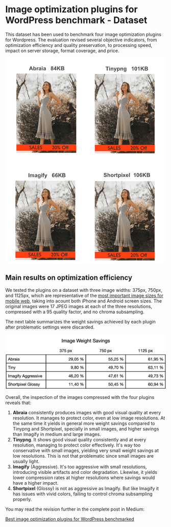 # Image optimization plugins for WordPress benchmark - Dataset

This dataset has been used to benchmark four image optimization plugins for Wordpress. The evaluation revised several objective indicators, from optimization efficiency and quality preservation, to processing speed, impact on server storage, format coverage, and price.

![](compression-artifacts-on-text.png)

## Main results on optimization efficiency

We tested the plugins on a dataset with three image widths: 375px, 750px, and 1125px, which are representative of the [most important image sizes for mobile web](https://abraia.me/docs/best-image-sizes-for-web/), taking into acount both iPhone and Android screen sizes. The original images were 17 JPEG images at each of the three resolutions, compressed with a 95 quality factor, and no chroma subsampling.

The next table summarizes the weight savings achieved by each plugin after problematic settings were discarded.

![](wp-plugin-image-weight-savings.png)   

Overall, the inspection of the images compressed with the four plugins reveals that: 

1. **Abraia** consistently produces images with good visual quality at every resolution. It manages to protect color, even at low image resolutions. At the same time it yields in general more weight savings compared to Tinypng and Shortpixel, specially in small images, and higher savings than Imagify in medium and large images.
2. **Tinypng**. It shows good visual quality consistently and at every resolution, managing to protect color effectively. It's way too conservative with small images, yielding very small weight savings at low resolutions. This is not that problematic since small images are usually light.
2. **Imagify** (Aggressive). It's too aggressive with small resolutions, introducing visible artifacts and color degradation. Likewise, it yields lower compression rates at higher resolutions where savings would have a higher impact.
3. **Shortpixel** (Glossy) is not as aggressive as Imagify. But like Imagify it has issues with vivid colors, failing to control chroma subsampling properly.

You may read the revision further in the complete post in Medium:

[Best image optimization plugins for WordPress benchmarked](https://medium.com/abraia/best-image-optimization-plugins-for-wordpress-benchmarked-20508f9a0a57)
